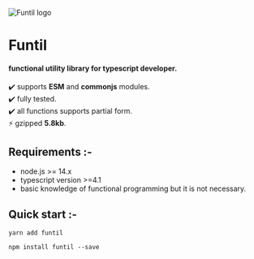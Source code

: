 ![Funtil logo](https://user-images.githubusercontent.com/22542204/137592655-6f4f4c7b-9a35-4459-b03f-770cb0ce9007.png)

# Funtil

#### functional utility library for typescript developer.

✔️ supports **ESM** and **commonjs** modules. \
✔️ fully tested. \
✔️ all functions supports partial form. \
⚡ gzipped **5.8kb**.

## Requirements :-

- node.js >= 14.x
- typescript version >=4.1
- basic knowledge of functional programming but it is not necessary.

## Quick start :-

```
yarn add funtil
```

```
npm install funtil --save
```
